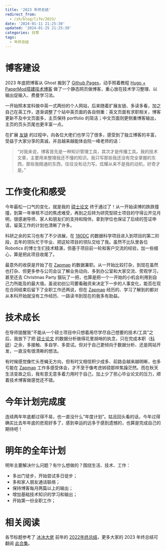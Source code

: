 ```yaml
---
title: '2023 年终总结'
redirect_from:
  - /zh/blog/life/2023/
date: '2024-01-11 21:25:30'
updated: '2024-01-25 21:25:30'
categories: 日常
tags:
  - 年终总结
---
```


# 博客建设

2023 年底把博客从 Ghost 搬到了 [Github Pages](https://pages.cloudflare.com/)，动手照着教程 [Hugo + PaperMod搭建技术博客](https://kyxie.github.io/zh/blog/tech/papermod/) 做了一个静态网页做博客，重心放在技术学习整理、以输出促输入、费曼学习法。

一开始照本宣科做中英一式两份的个人网站，后来随着扩展友链、多读多看，加之自己在英工作，逐渐调整了个站中英页面的各自侧重：英文页面有求职相关，博客更新不及中文页面多，主页保持 portfolio 的简洁；中文页面则更侧重博客输出，主页的页头页尾也更丰富一点。

在扩展 [友链](https://www.yunyitang.me/zh/links/) 的过程中，向各位大佬们也学习了很多，感受到了独立博客的丰富，受益于大家分享的真诚，并且越来越能体会阮一峰老师的话：
> “对我来说，博客首先是一种知识管理工具，其次才是传播工具。我的技术文章，主要用来整理我还不懂的知识。我只写那些我还没有完全掌握的东西，那些我精通的东西，往往没有动力写。炫耀从来不是我的动机，好奇才是。”

# 工作变化和感受

今年最松一口气的变化，就是我的 [硕士论文](https://research-information.bris.ac.uk/en/persons/yunyi-tang-2/studentTheses/) 终于通过了！从一开始读博的跌跌撞撞，到第一年审核不过的焦虑难受，再到之后转为研究型硕士项目的守得云开见月明，很感谢导师、家人和朋友们的支持和陪伴。拿到学位也保证了后续的签证申请，留英工作的计划也清晰了许多。

科研之余的实习也有了不少进展，在 [180DC](https://www.180dc.org/branches/Bristol) 的数据科学项目进入到项目的第二阶段，去年的领队忙于毕业、把这轮项目的领队交给了我。虽然不比队里各位 Robotics 的博士生们技术精湛，但基于项目前一轮和客户交流的经验，加一些细心，算是把此项目收尾了。

最意外的收获是开始了在 [Zapmap](https://www.zap-map.com/) 的数据兼职。从一开始比较打杂，到现在虽然也打杂、但更多参与公司会议了解业务动向、多到办公室和大家交流、旁观学习，甚至还去 Christmas Party 狠玩了一把，也算是把一个一开始的小机会利用到自己力所能及的最大值。虽说初创公司要看融资来决定下一步的人事变化，能否在现在合同结束后留下了全职工作还两说，但在 [Zapmap](https://www.zap-map.com/) 经历的、学习了解到的都对从本科开始就没有工作经历、一路读书到现在的我多有助益。

# 技术成长

在导师提醒我“不能从一个硕士项目中只想着用尽学尽自己想要的技术/工具”之后，我放下了把 [硕士论文](https://research-information.bris.ac.uk/en/persons/yunyi-tang-2/studentTheses/) 的数据分析做得花里胡哨的执念，只在完成本职（[科研](https://research-information.bris.ac.uk/en/persons/yunyi-tang-2/publications/)）之余，多接触、多自学、多尝试。但对于自己更倾向于数据分析、还是网站开发，一直没有很清晰的想法。

有时候感觉像忙头苍蝇无方向，但有时又相信积少成多、前路会越来越明晰，也多亏能在 [Zapmap](https://www.zap-map.com/) 工作多感受体会，才不至于像考虑转硕那样焦躁茫然。而在秋天生活变故之后，我有意无意多着力用时于自己，加上少了担心毕业论文的压力，顺着技术博客做感觉还不错。

# 今年计划完成度

连续两年年底都过得不易，也一直没什么“年度计划”。姑且回头看的话，今年过得确实比去年年底的悲观好多了，感到幸运的远多于感到遗憾的，也算是完成自己的期待吧！

# 明年的全年计划

明年主要解决什么问题？有什么想做的？围绕生活、技术、工作：

- 多出门徒步，开始尝试多日徒步；
- 多和家人朋友通话联络；
- 保持博客每月两篇以上的输出；
- 增加基础技术知识的学习和输出；
- 开始第一份全职工作；

# 相关阅读

各节标题参考了 [冰冰大佬](https://imcbc.cn/) 前年的 [2022年终总结](https://imcbc.cn/202212/2022-summary/)，更多大家的 2023 年终总结可翻阅 [此合集](https://github.com/saveweb/review-2023)。